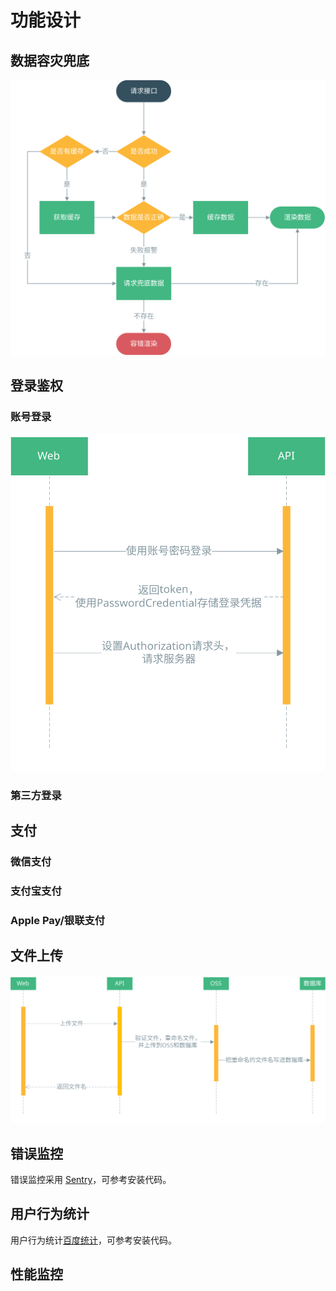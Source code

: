 # 功能设计

## 数据容灾兜底

![数据容灾兜底](./images/data-backup.svg)

## 登录鉴权

### 账号登录

![账号登录鉴权](./images/passport.svg)

### 第三方登录

## 支付

### 微信支付

### 支付宝支付

### Apple Pay/银联支付

## 文件上传

![文件上传](./images/file-upload.svg)

## 错误监控

错误监控采用 [Sentry](https://docs.sentry.io/clients/javascript/integrations/vue/)，可参考安装代码。

## 用户行为统计

用户行为统计[百度统计](https://tongji.baidu.com/web/welcome/login)，可参考安装代码。

## 性能监控
